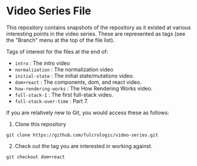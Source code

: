 # Video Series File

This repository contains snapshots of the repository as it existed at various interesting points
in the video series. These are represented as tags (see the "Branch" menu at the top of the file list).

Tags of interest for the files at the end of:

* `intro` : The intro video
* `normalization` : The normalization video
* `initial-state` : The initial state/mutations video.
* `dom+react` : The components, dom, and react video.
* `how-rendering-works` : The How Rendering Works video.
* `full-stack-1` : The first full-stack video.
* `full-stack-over-time` : Part 7.

If you are relatively new to Git, you would access these as 
follows:

1. Clone this repository

```
git clone https://github.com/fulcrologic/video-series.git
```

2. Check out the tag you are interested in working against.

```
git checkout dom+react
```
